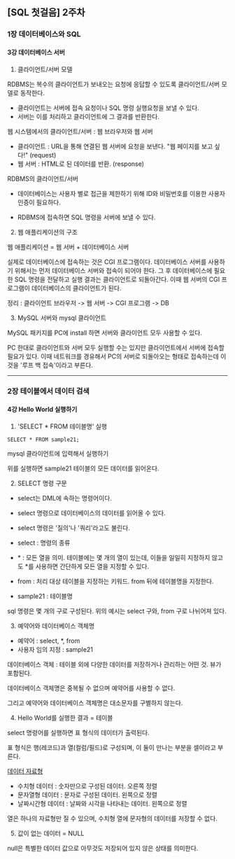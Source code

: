 ## [SQL 첫걸음] 2주차

### 1장 데이터베이스와 SQL

#### 3강 데이터베이스 서버

1. 클라이언트/서버 모델

RDBMS는 복수의 클라이언트가 보내오는 요청에 응답할 수 있도록 클라이언트/서버 모델로 동작한다.

- 클라이언트는 서버에 접속 요청이나 SQL 명령 실행요청을 보낼 수 있다. 
- 서버는 이를 처리하고 클라이언트에 그 결과를 반환한다.

웹 시스템에서의 클라이언트/서버 : 웹 브라우저와 웹 서버

- 클라이언트 : URL을 통해 연결된 웹 서버에 요청을 보낸다. "웹 페이지를 보고 싶다!" (request)
- 웹 서버 : HTML로 된 데이터를 반환. (response)

RDBMS의 클라이언트/서버

* 데이터베이스는 사용자 별로 접근을 제한하기 위해 ID와 비밀번호를 이용한 사용자 인증이 필요하다. 

* RDBMS에 접속하면 SQL 명령을 서버에 보낼 수 있다. 

 

2. 웹 애플리케이션의 구조

웹 애플리케이션 = 웹 서버 + 데이터베이스 서버

실제로 데이터베이스에 접속하는 것은 CGI 프로그램이다. 데이터베이스 서버를 사용하기 위해서는 먼저 데이터베이스 서버와 접속이 되어야 한다. 그 후 데이터베이스에 필요한 SQL 명령을 전달하고 실행 결과는 클라이언트로 되돌아간다. 이때 웹 서버의 CGI 프로그램이 데이터베이스의 클라이언트가 된다. 

정리 : 클라이언트 브라우저 -> 웹 서버 -> CGI 프로그램 -> DB

 

3. MySQL 서버와 mysql 클라이언트

MySQL 패키지를 PC에 install 하면 서버와 클라이언트 모두 사용할 수 있다.

PC 한대로 클라이언트와 서버 모두 실행할 수는 있지만 클라이언트에서 서버에 접속할 필요가 있다. 이때 네트워크를 경유해서 PC의 서버로 되돌아오는 형태로 접속하는데 이것을 '루프 백 접속'이라고 부른다. 

------

### 2장 테이블에서 데이터 검색

#### 4강 Hello World 실행하기

1. 'SELECT * FROM 테이블명' 실행

```
SELECT * FROM sample21;
```

mysql 클라이언트에 입력해서 실행하기

위를 실행하면 sample21 테이블의 모든 데이터를 읽어온다. 



2. SELECT 명령 구문

- select는 DML에 속하는 명령어이다. 
- select 명령으로 데이터베이스의 데이터를 읽어올 수 있다. 
- select 명령은 '질의'나 '쿼리'라고도 불린다.



- select : 명령의 종류
- \* : 모든 열을 의미. 테이블에는 몇 개의 열이 있는데, 이들을 일일히 지정하지 않고도 *를 사용하면 간단하게 모든 열을 지정할 수 있다. 
- from : 처리 대상 테이블을 지정하는 키워드. from 뒤에 테이블명을 지정한다.
- sample21 : 테이블명



sql 명령은 몇 개의 구로 구성된다. 위의 예시는 select 구와, from 구로 나뉘어져 있다.



3. 예약어와 데이터베이스 객체명

- 예약어 : select, *, from
- 사용자 임의 지정 : sample21

데이터베이스 객체 : 테이블 외에 다양한 데이터를 저장하거나 관리하는 어떤 것. 뷰가 포함된다.

데이터베이스 객체명은 중복될 수 없으며 예약어를 사용할 수 없다.

그리고 예약어와 데이터베이스 객체명은 대소문자를 구별하지 않는다.



4. Hello World를 실행한 결과 = 테이블

select 명령어를 실행하면 표 형식의 데이터가 출력된다. 

표 형식은 행(레코드)과 열(컬럼/필드)로 구성되며, 이 둘이 만나는 부분을 셀이라고 부른다.



<u>데이터 자료형</u>

- 수치형 데이터 : 숫자만으로 구성된 데이터. 오른쪽 정렬
- 문자열형 데이터 : 문자로 구성된 데이터. 왼쪽으로 정렬
- 날짜시간형 데이터 : 날짜와 시각을 나타내는 데이터. 왼쪽으로 정렬

열은 하나의 자료형만 질 수 있으며, 수치형 열에 문자형의 데이터를 저장할 수 없다.



5. 값이 없는 데이터 = NULL

null은 특별한 데이터 값으로 아무것도 저장되어 있지 않은 상태를 의미한다.

